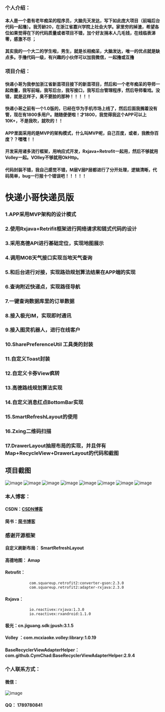 ### 个人介绍：

#### 本人是一个患有老年痴呆的程序员，大脑先天发达，写下如此庞大项目（前端后台代码一起撸）。我芳龄20，在浙江省嘉兴学院上社会大学。家里穷的掉渣，希望各位如果觉得在下的代码质量或者项目不错，加个好友捐本人几毛钱，在线临表涕零，感激不尽 ；

#### 其实我的一个大二的学生啦，男生，就是长相痴呆，大脑发达，唯一的优点就是缺点多。手撸代码一级，有兴趣的小伙伴可以加我微信，一起撸或互撸
### 项目介绍：

#### 快递小哥为我参加浙江省新苗项目接下的新苗项目，然后和一个老年痴呆的导师一起商量，我写前端，我写后台，我写接口，我写后台管理程序，然后导师看戏。没错，就是这样子，臭不要脸的那种！！！！！

#### 快递小哥之前有一个1.0版的，已经在华为手机市场上线了，然后后面我搁着没有管，现在有1800多用户。随随便便啦！才1800，我觉得我这个APP可以上10K+，不是我吹，就吹的！！

#### APP里面采用的是MVP的架构模式，什么叫MVP呢，自己百度，或者，我教你百度？？嘿嘿！！

#### 开发采用诸多流行框架，用响应式开发，Rxjava+Retrofit一起用，然后不够就用Volley一起。VOlley不够就用OkHttp。

#### 代码封装不错，我自己感觉不错，M层V层P层都进行了分开处理，逻辑清晰，代码简单，bug一行报十个错误吧！！！！！




# 快递小哥快递员版

### 1.APP采用MVP架构的设计模式

### 2.使用Rxjava+Retrifit框架进行网络请求和链式代码的设计

### 3.采用高德API进行基础定位，实现地图展示

### 4.调用MOB天气接口实现当地天气查询

### 5.和后台进行对接，实现路劲规划算法结果在APP端的实现

### 6.查询附近快递点，实现路径导航

### 7.一键查询数据库里的订单数据

### 8.接入极光IM，实现即时通讯

### 9.接入图灵机器人，进行在线客户

### 10.SharePreferenceUtil 工具类的封装

### 11.自定义Toast封装

### 12.自定义卡券View疯转

### 13.高德路线规划算法实现

### 14.自定义消息红点BottomBar实现

### 15.SmartRefreshLayout的使用

### 16.Zxing二维码扫描

### 17.DrawerLayout抽屉布局的实现，并且伴有Map+RecycleView+DrawerLayout的代码和截图


## 项目截图
![image](https://github.com/xyj155/ExpressUserClient/tree/master/image/Screenshot_2018-08-06-11-01-45-511_com.example.ad.png)
![image](https://github.com/xyj155/ExpressUserClient/tree/master/image/Screenshot_2018-08-06-11-01-53-047_com.example.ad.png)
![image](https://github.com/xyj155/ExpressUserClient/tree/master/image/Screenshot_2018-08-06-11-01-57-250_com.example.ad.png)
![image](https://github.com/xyj155/ExpressUserClient/tree/master/image/Screenshot_2018-08-06-11-01-59-745_com.example.ad.png)
![image](https://github.com/xyj155/ExpressUserClient/tree/master/image/Screenshot_2018-08-06-11-02-06-410_com.example.ad.png)
![image](https://github.com/xyj155/ExpressUserClient/tree/master/image/Screenshot_2018-08-06-11-02-09-998_com.example.ad.png)
![image](https://github.com/xyj155/ExpressUserClient/tree/master/image/Screenshot_2018-08-06-11-02-13-280_com.example.ad.png)
![image](https://github.com/xyj155/ExpressUserClient/tree/master/image/Screenshot_2018-08-06-11-02-16-075_com.example.ad.png)


### 本人博客：
#### CSDN：[CSDN博客](https://blog.csdn.net/qq_33163983 "悬停显示")  
#### 简书：[简书博客](https://www.jianshu.com/u/a09ef2f2fe67 "悬停显示")  


### 感谢开源框架
#### 自定义刷新布局： SmartRefreshLayout
#### 高德地图： Amap
#### Retrofit： 
               com.squareup.retrofit2:converter-gson:2.3.0
               com.squareup.retrofit2:adapter-rxjava:2.3.0
#### Rxjava：
               io.reactivex:rxjava:1.3.0
               io.reactivex:rxandroid:1.1.0
#### 极光：cn.jiguang.sdk:jpush:3.1.5
#### Volley ：com.mcxiaoke.volley:library:1.0.19
#### BaseRecyclerViewAdapterHelper：com.github.CymChad:BaseRecyclerViewAdapterHelper:2.9.4


### 个人联系方式：

#### 微信：
![image](http://bmob-cdn-20920.b0.upaiyun.com/2018/08/06/3248a1cc4075a1d7807afabf9210dca7.png)

#### QQ： 1789780841




